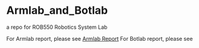 # Armlab_and_Botlab
a repo for ROB550 Robotics System Lab

For Armlab report, please see [Armlab Report](https://github.com/SkywalkerGUO/Armlab_and_Botlab/blob/main/armlab/Armlab_Report_IEEE.pdf)
For Botlab report, please see 
